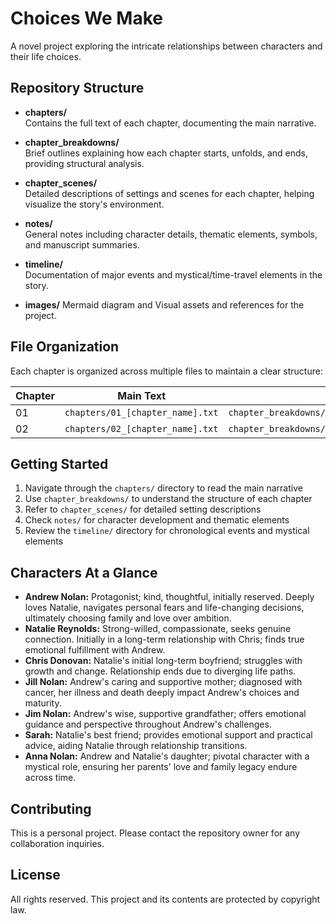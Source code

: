 # Choices We Make

A novel project exploring the intricate relationships between characters and their life choices.

## Repository Structure

- **chapters/**  
  Contains the full text of each chapter, documenting the main narrative.

- **chapter_breakdowns/**  
  Brief outlines explaining how each chapter starts, unfolds, and ends, providing structural analysis.

- **chapter_scenes/**  
  Detailed descriptions of settings and scenes for each chapter, helping visualize the story's environment.

- **notes/**  
  General notes including character details, thematic elements, symbols, and manuscript summaries.

- **timeline/**  
  Documentation of major events and mystical/time-travel elements in the story.

- **images/** 
  Mermaid diagram and Visual assets and references for the project.

## File Organization

Each chapter is organized across multiple files to maintain a clear structure:

| Chapter | Main Text | Breakdown | Scene |
|---------|-----------|-----------|-------|
| 01 | `chapters/01_[chapter_name].txt` | `chapter_breakdowns/01_[chapter_name]_breakdown.txt` | `chapter_scenes/01_[chapter_name]_scene.txt` |
| 02 | `chapters/02_[chapter_name].txt` | `chapter_breakdowns/02_[chapter_name]_breakdown.txt` | `chapter_scenes/02_[chapter_name]_scene.txt` |

## Getting Started

1. Navigate through the `chapters/` directory to read the main narrative
2. Use `chapter_breakdowns/` to understand the structure of each chapter
3. Refer to `chapter_scenes/` for detailed setting descriptions
4. Check `notes/` for character development and thematic elements
5. Review the `timeline/` directory for chronological events and mystical elements

## Characters At a Glance

* **Andrew Nolan:** Protagonist; kind, thoughtful, initially reserved. Deeply loves Natalie, navigates personal fears and life-changing decisions, ultimately choosing family and love over ambition.
* **Natalie Reynolds:** Strong-willed, compassionate, seeks genuine connection. Initially in a long-term relationship with Chris; finds true emotional fulfillment with Andrew.
* **Chris Donovan:** Natalie's initial long-term boyfriend; struggles with growth and change. Relationship ends due to diverging life paths.
* **Jill Nolan:** Andrew's caring and supportive mother; diagnosed with cancer, her illness and death deeply impact Andrew's choices and maturity.
* **Jim Nolan:** Andrew's wise, supportive grandfather; offers emotional guidance and perspective throughout Andrew's challenges.
* **Sarah:** Natalie's best friend; provides emotional support and practical advice, aiding Natalie through relationship transitions.
* **Anna Nolan:** Andrew and Natalie's daughter; pivotal character with a mystical role, ensuring her parents' love and family legacy endure across time.

## Contributing

This is a personal project. Please contact the repository owner for any collaboration inquiries.

## License

All rights reserved. This project and its contents are protected by copyright law.
